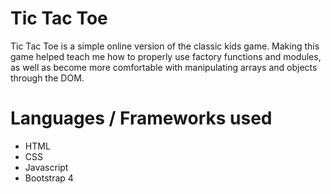 # Tic Tac Toe

Tic Tac Toe is a simple online version of the classic kids game. Making this game helped teach me how to properly use factory functions and modules, as well as become more comfortable with manipulating arrays and objects through the DOM.

# Languages / Frameworks used

- HTML
- CSS
- Javascript
- Bootstrap 4
